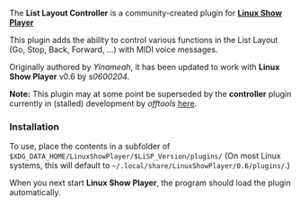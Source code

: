 
The **List Layout Controller** is a community-created plugin for
**[Linux Show Player](https://github.com/FrancescoCeruti/linux-show-player)**

This plugin adds the ability to control various functions in the List Layout
(Go, Stop, Back, Forward, ...) with MIDI voice messages.

Originally authored by *Yinameah*, it has been updated to work with
**Linux Show Player** v0.6 by *s0600204*.

**Note:** This plugin may at some point be superseded by the **controller**
plugin currently in (stalled) development by *offtools*
[here](https://github.com/offtools/linux-show-player/tree/controller-new/lisp/plugins/controller).


### Installation

To use, place the contents in a subfolder of `$XDG_DATA_HOME/LinuxShowPlayer/$LiSP_Version/plugins/`
(On most Linux systems, this will default to `~/.local/share/LinuxShowPlayer/0.6/plugins/`.)

When you next start **Linux Show Player**, the program should load the plugin
automatically.
